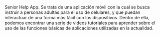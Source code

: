 Senior Help App.
Se trata de una aplicación móvil con la cual se busca instruir a personas adultas para el uso de celulares, y que puedan interactuar de una forma más fácil con los dispositivos. Dentro de ella, podemos encontrar una serie de videos tutoriales para aprender sobre el uso de las funciones básicas de aplicaciones utilizadas en la actualidad.

